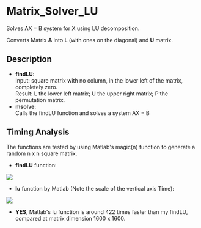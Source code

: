 # Matrix_Solver_LU
Solves AX = B system for X using LU decomposition. <br/>

Converts Matrix __A__ into __L__ (with ones on the diagonal) and __U__ matrix.

## Description
- __findLU__: <br/>
Input: square matrix with no column, in the lower left of the matrix, completely zero. <br/>
Result: L the lower left matrix; U the upper right matrix; P the permutation matrix.
- __msolve__: <br/>
Calls the findLU function and solves a system AX = B

## Timing Analysis

The functions are tested by using Matlab's magic(n) function to generate a random n x n square matrix.

- __findLU__ function:
<img src="https://github.com/yanghaoqin/Matrix_Solver_LU/blob/master/Analysis/Timing_Analysis.PNG">

- __lu__ function by Matlab (Note the scale of the vertical axis Time):
<img src="https://github.com/yanghaoqin/Matrix_Solver_LU/blob/master/Analysis/Timing_Analysis_Matlab.PNG">

- __YES__, Matlab's lu function is around 422 times faster than my findLU, compared at matrix dimension 1600 x 1600.
